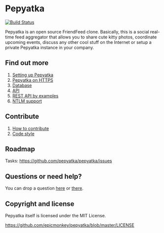 Pepyatka
========

[![Build Status](https://api.travis-ci.org/pepyatka/pepyatka-server.png)](https://travis-ci.org/pepyatka/pepyatka-server)

Pepyatka is an open source FriendFeed clone. Basically, this is a
social real-time feed aggregator that allows you to share cute kitty
photos, coordinate upcoming events, discuss any other cool stuff on
the Internet or setup a private Pepyatka instance in your company.

Find out more
-------------

1. [Setting up Pepyatka](https://github.com/pepyatka/pepyatka-server/wiki/Setting-up-Pepyatka)
1. [Pepyatka on HTTPS](https://github.com/pepyatka/pepyatka-server/wiki/Pepyatka-on-HTTPS)
1. [Database](https://github.com/pepyatka/pepyatka-server/wiki/Database)
1. [API](https://github.com/pepyatka/pepyatka-server/wiki/API)
1. [REST API by examples](https://github.com/pepyatka/pepyatka-server/wiki/REST-API-example)
1. [NTLM support](https://github.com/pepyatka/pepyatka-server/wiki/NTLM-support)

Contribute
----------

1. [How to contribute](https://github.com/pepyatka/pepyatka-server/wiki/How-to-contribute)
1. [Code style](https://github.com/pepyatka/pepyatka-server/wiki/Code-style)

Roadmap
-------

Tasks: https://github.com/pepyatka/pepyatka/issues

Questions or need help?
-----------------------

You can drop a question [here](http://pepyatka.com/users/pepyatka) or
[there](http://friendfeed.com/pepyatka).

Copyright and license
---------------------

Pepyatka itself is licensed under the MIT License.

https://github.com/epicmonkey/pepyatka/blob/master/LICENSE

